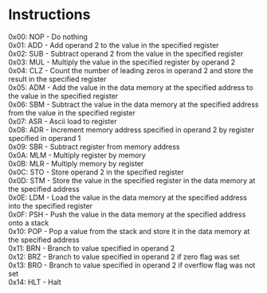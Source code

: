 # Instructions

0x00: NOP - Do nothing  
0x01: ADD - Add operand 2 to the value in the specified register  
0x02: SUB - Subtract operand 2 from the value in the specified register  
0x03: MUL - Multiply the value in the specified register by operand 2  
0x04: CLZ - Count the number of leading zeros in operand 2 and store the result in the specified register  
0x05: ADM - Add the value in the data memory at the specified address to the value in the specified register  
0x06: SBM - Subtract the value in the data memory at the specified address from the value in the specified register  
0x07: ASR - Ascii load to register  
0x08: ADR - Increment memory address specified in operand 2 by register specified in operand 1  
0x09: SBR - Subtract register from memory address  
0x0A: MLM - Multiply register by memory  
0x0B: MLR - Multiply memory by register  
0x0C: STO - Store operand 2 in the specified register  
0x0D: STM - Store the value in the specified register in the data memory at the specified address  
0x0E: LDM - Load the value in the data memory at the specified address into the specified register  
0x0F: PSH - Push the value in the data memory at the specified address onto a stack  
0x10: POP - Pop a value from the stack and store it in the data memory at the specified address  
0x11: BRN - Branch to value specified in operand 2  
0x12: BRZ - Branch to value specified in operand 2 if zero flag was set  
0x13: BRO - Branch to value specified in operand 2 if overflow flag was not set  
0x14: HLT - Halt

